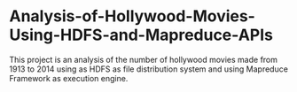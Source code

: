 # Analysis-of-Hollywood-Movies-Using-HDFS-and-Mapreduce-APIs
This project is an analysis of the number of hollywood movies made from 1913 to 2014 using as HDFS as file distribution system and using Mapreduce Framework as execution engine.
